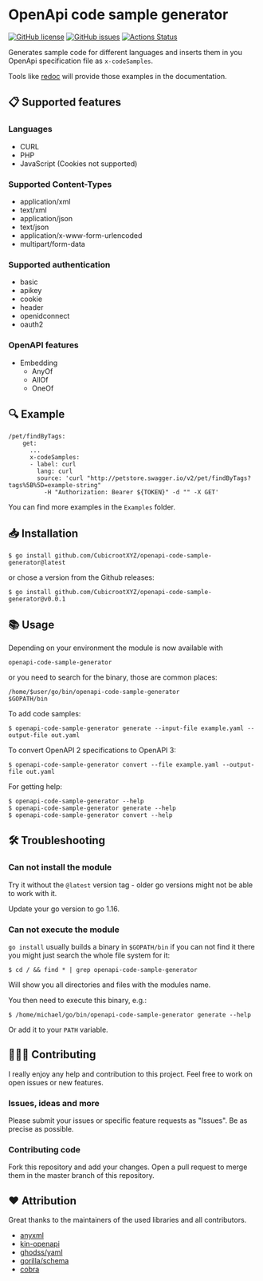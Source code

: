 # OpenApi code sample generator

[![GitHub license](https://img.shields.io/github/license/CubicrootXYZ/openapi-code-sample-generator)](https://github.com/CubicrootXYZ/openapi-code-sample-generator/blob/main/LICENSE)
[![GitHub issues](https://img.shields.io/github/issues/CubicrootXYZ/openapi-code-sample-generator)](https://github.com/CubicrootXYZ/openapi-code-sample-generator/issues)
[![Actions Status](https://github.com/CubicrootXYZ/openapi-code-sample-generator/workflows/Main/badge.svg?branch=main)](https://github.com/CubicrootXYZ/openapi-code-sample-generator/workflows/actions)

Generates sample code for different languages and inserts them in you OpenApi specification file as `x-codeSamples`.

Tools like [redoc](https://github.com/Redocly/redoc) will provide those examples in the documentation.

## 📋 Supported features

### Languages

* CURL
* PHP
* JavaScript (Cookies not supported)

### Supported Content-Types

* application/xml
* text/xml
* application/json
* text/json
* application/x-www-form-urlencoded
* multipart/form-data

### Supported authentication

* basic
* apikey
* cookie
* header
* openidconnect
* oauth2

### OpenAPI features

* Embedding
  * AnyOf
  * AllOf
  * OneOf

## 🔍 Example

```
/pet/findByTags:
    get:
      ...
      x-codeSamples:
      - label: curl
        lang: curl
        source: 'curl "http://petstore.swagger.io/v2/pet/findByTags?tags%5B%5D=example-string"
          -H "Authorization: Bearer ${TOKEN}" -d "" -X GET'
```

You can find more examples in the `Examples` folder. 

## 📥 Installation

```
$ go install github.com/CubicrootXYZ/openapi-code-sample-generator@latest
```

or chose a version from the Github releases:

```
$ go install github.com/CubicrootXYZ/openapi-code-sample-generator@v0.0.1
```

## 📚 Usage

Depending on your environment the module is now available with
```
openapi-code-sample-generator
```

or you need to search for the binary, those are common places: 

```
/home/$user/go/bin/openapi-code-sample-generator
$GOPATH/bin
```

To add code samples: 

```
$ openapi-code-sample-generator generate --input-file example.yaml --output-file out.yaml
```

To convert OpenAPI 2 specifications to OpenAPI 3: 

```
$ openapi-code-sample-generator convert --file example.yaml --output-file out.yaml
```

For getting help:

```
$ openapi-code-sample-generator --help
$ openapi-code-sample-generator generate --help
$ openapi-code-sample-generator convert --help
```

## 🛠 Troubleshooting

### Can not install the module

Try it without the `@latest` version tag - older go versions might not be able to work with it.

Update your go version to go 1.16.

### Can not execute the module

`go install` usually builds a binary in `$GOPATH/bin` if you can not find it there you might just search the whole file system for it:

```
$ cd / && find * | grep openapi-code-sample-generator
```

Will show you all directories and files with the modules name. 

You then need to execute this binary, e.g.:

```
$ /home/michael/go/bin/openapi-code-sample-generator generate --help
```

Or add it to your `PATH` variable.

## 👨‍👨‍👧 Contributing

I really enjoy any help and contribution to this project. Feel free to work on open issues or new features. 

### Issues, ideas and more

Please submit your issues or specific feature requests as "Issues". Be as precise as possible.

### Contributing code

Fork this repository and add your changes. Open a pull request to merge them in the master branch of this repository.


## ❤️ Attribution

Great thanks to the maintainers of the used libraries and all contributors.

* [anyxml](https://github.com/clbanning/anyxml)
* [kin-openapi](https://github.com/getkin/kin-openapi)
* [ghodss/yaml](https://github.com/ghodss/yaml)
* [gorilla/schema](https://github.com/gorilla/schema)
* [cobra](https://github.com/spf13/cobra)